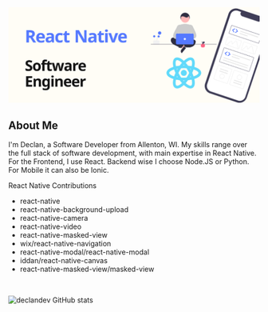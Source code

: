 ![Declan Gundrum - React Native / Software Developer](./logo.png)

<h2>About Me</h2>

I'm Declan, a Software Developer from Allenton, WI. My skills range over the full stack of software development, with main expertise in React Native. For the Frontend, I use React. Backend wise I choose Node.JS or Python. For Mobile it can also be Ionic.

  <summary>React Native Contributions</summary>

  <ul>
    <li>react-native</li>
    <li>react-native-background-upload</li>
    <li>react-native-camera</li>
    <li>react-native-video</li>
    <li>react-native-masked-view</li>
    <li>wix/react-native-navigation</li>
    <li>react-native-modal/react-native-modal</li>
    <li>iddan/react-native-canvas</li>
    <li>react-native-masked-view/masked-view</li>
  </ul>

<br />

![declandev GitHub stats](https://github-readme-stats.vercel.app/api?username=declandev&count_private=true&show_icons=true)
